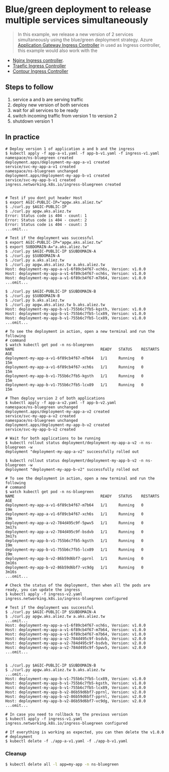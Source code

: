Blue/green deployment to release multiple services simultaneously
=================================================================

> In this example, we release a new version of 2 services simultaneously using
the blue/green deployment strategy. Azure [Application Gateway Ingress Controller](https://learn.microsoft.com/en-us/azure/application-gateway/ingress-controller-overview) in used as
Ingress controller, this example would also work with the

- [Nginx Ingress controller](https://github.com/kubernetes/ingress-nginx).
- [Traefic Ingress Controller](https://traefik.io)
- [Contour Ingress Controller](https://projectcontour.io)

## Steps to follow

1. service a and b are serving traffic
1. deploy new version of both services
1. wait for all services to be ready
1. switch incoming traffic from version 1 to version 2
1. shutdown version 1

## In practice

```
# Deploy version 1 of application a and b and the ingress
$ kubectl apply -f app-a-v1.yaml -f app-b-v1.yaml -f ingress-v1.yaml
namespace/ns-bluegreen created
deployment.apps/deployment-my-app-a-v1 created
service/svc-my-app-a-v1 created
namespace/ns-bluegreen unchanged
deployment.apps/deployment-my-app-b-v1 created
service/svc-my-app-b-v1 created
ingress.networking.k8s.io/ingress-bluegreen created


# Test if you dont put header Host
$ export AGIC-PUBLIC-IP="apgw.aks.aliez.tw"
$ ./curl.py $AGIC-PUBLIC-IP
$ ./curl.py apgw.aks.aliez.tw
Error: Status code is 404 - count: 1
Error: Status code is 404 - count: 2
Error: Status code is 404 - count: 3
...omit...

# Test if the deployment was successful
$ export AGIC-PUBLIC-IP="apgw.aks.aliez.tw"
$ export SUBDOMAIN-A="a.aks.aliez.tw"
$ ./curl.py $AGIC-PUBLIC-IP $SUBDOMAIN-A
$ ./curl.py $SUBDOMAIN-A
$ ./curl.py a.aks.aliez.tw
$ ./curl.py apgw.aks.aliez.tw a.aks.aliez.tw
Host: deployment-my-app-a-v1-6f89cb4f67-xch6s, Version: v1.0.0
Host: deployment-my-app-a-v1-6f89cb4f67-xch6s, Version: v1.0.0
Host: deployment-my-app-a-v1-6f89cb4f67-m7b64, Version: v1.0.0
...omit...

$ ./curl.py $AGIC-PUBLIC-IP $SUBDOMAIN-B
$ ./curl.py $SUBDOMAIN-B
$ ./curl.py b.aks.aliez.tw
$ ./curl.py apgw.aks.aliez.tw b.aks.aliez.tw
Host: deployment-my-app-b-v1-755b6c7fb5-kgsth, Version: v1.0.0
Host: deployment-my-app-b-v1-755b6c7fb5-lcx89, Version: v1.0.0
Host: deployment-my-app-b-v1-755b6c7fb5-lcx89, Version: v1.0.0
...omit...

# To see the deployment in action, open a new terminal and run the following
# command
$ watch kubectl get pod -n ns-bluegreen
NAME                                      READY   STATUS    RESTARTS   AGE
deployment-my-app-a-v1-6f89cb4f67-m7b64   1/1     Running   0          15m
deployment-my-app-a-v1-6f89cb4f67-xch6s   1/1     Running   0          15m
deployment-my-app-b-v1-755b6c7fb5-kgsth   1/1     Running   0          15m
deployment-my-app-b-v1-755b6c7fb5-lcx89   1/1     Running   0          15m

# Then deploy version 2 of both applications
$ kubectl apply -f app-a-v2.yaml -f app-b-v2.yaml
namespace/ns-bluegreen unchanged
deployment.apps/deployment-my-app-a-v2 created
service/svc-my-app-a-v2 created
namespace/ns-bluegreen unchanged
deployment.apps/deployment-my-app-b-v2 created
service/svc-my-app-b-v2 created

# Wait for both applications to be running
$ kubectl rollout status deployment/deployment-my-app-a-v2 -n ns-bluegreen -w
deployment "deployment-my-app-a-v2" successfully rolled out

$ kubectl rollout status deployment/deployment-my-app-b-v2 -n ns-bluegreen -w
deployment "deployment-my-app-b-v2" successfully rolled out

# To see the deployment in action, open a new terminal and run the following
# command
$ watch kubectl get pod -n ns-bluegreen
NAME                                      READY   STATUS    RESTARTS   AGE
deployment-my-app-a-v1-6f89cb4f67-m7b64   1/1     Running   0          19m
deployment-my-app-a-v1-6f89cb4f67-xch6s   1/1     Running   0          19m
deployment-my-app-a-v2-784d495c9f-5pwv5   1/1     Running   0          3m17s
deployment-my-app-a-v2-784d495c9f-bsdvb   1/1     Running   0          3m17s
deployment-my-app-b-v1-755b6c7fb5-kgsth   1/1     Running   0          19m
deployment-my-app-b-v1-755b6c7fb5-lcx89   1/1     Running   0          19m
deployment-my-app-b-v2-86b59d6bf7-pprnl   1/1     Running   0          3m16s
deployment-my-app-b-v2-86b59d6bf7-vc9dg   1/1     Running   0          3m16s
...omit...

# Check the status of the deployment, then when all the pods are ready, you can update the ingress
$ kubectl apply -f ingress-v2.yaml
ingress.networking.k8s.io/ingress-bluegreen configured

# Test if the deployment was successful
$ ./curl.py $AGIC-PUBLIC-IP $SUBDOMAIN-A
$ ./curl.py apgw.aks.aliez.tw a.aks.aliez.tw
...omit...
Host: deployment-my-app-a-v1-6f89cb4f67-xch6s, Version: v1.0.0
Host: deployment-my-app-a-v1-6f89cb4f67-m7b64, Version: v1.0.0
Host: deployment-my-app-a-v1-6f89cb4f67-m7b64, Version: v1.0.0
Host: deployment-my-app-a-v2-784d495c9f-bsdvb, Version: v2.0.0
Host: deployment-my-app-a-v2-784d495c9f-bsdvb, Version: v2.0.0
Host: deployment-my-app-a-v2-784d495c9f-5pwv5, Version: v2.0.0
...omit...


$ ./curl.py $AGIC-PUBLIC-IP $SUBDOMAIN-B
$ ./curl.py apgw.aks.aliez.tw b.aks.aliez.tw
...omit...
Host: deployment-my-app-b-v1-755b6c7fb5-lcx89, Version: v1.0.0
Host: deployment-my-app-b-v1-755b6c7fb5-kgsth, Version: v1.0.0
Host: deployment-my-app-b-v1-755b6c7fb5-lcx89, Version: v1.0.0
Host: deployment-my-app-b-v2-86b59d6bf7-pprnl, Version: v2.0.0
Host: deployment-my-app-b-v2-86b59d6bf7-pprnl, Version: v2.0.0
Host: deployment-my-app-b-v2-86b59d6bf7-vc9dg, Version: v2.0.0
...omit...

# In case you need to rollback to the previous version
$ kubectl apply -f ingress-v1.yaml
ingress.networking.k8s.io/ingress-bluegreen configured

# If everything is working as expected, you can then delete the v1.0.0
# deployment
$ kubectl delete -f ./app-a-v1.yaml -f ./app-b-v1.yaml
```

### Cleanup

```bash
$ kubectl delete all -l app=my-app -n ns-bluegreen
```
